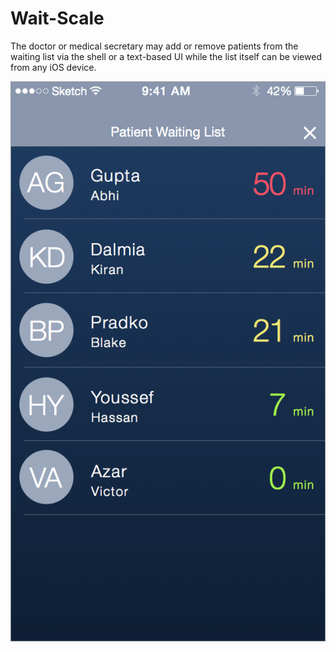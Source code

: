 # Wait-Scale

The doctor or medical secretary may add or remove patients from the waiting list via the shell or a text-based UI while the list itself can be viewed from any iOS device.

 ![alt-tag](https://raw.githubusercontent.com/ScrypticLabs/Wait-Scale/master/imgs/UI.png)
